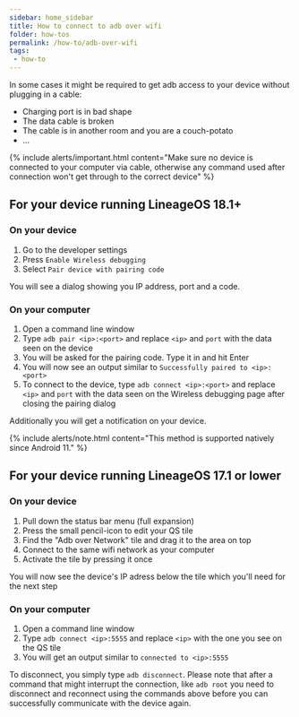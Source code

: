 ```yaml
---
sidebar: home_sidebar
title: How to connect to adb over wifi
folder: how-tos
permalink: /how-to/adb-over-wifi
tags:
 - how-to
---
```


In some cases it might be required to get adb access to your device without plugging in a cable:
  - Charging port is in bad shape
  - The data cable is broken
  - The cable is in another room and you are a couch-potato
  - ...

{% include alerts/important.html content="Make sure no device is connected to your computer via cable,
otherwise any command used after connection won't get through to the correct device" %}


## For your device running LineageOS 18.1+

### On your device

1. Go to the developer settings
2. Press `Enable Wireless debugging`
3. Select `Pair device with pairing code`

You will see a dialog showing you IP address, port and a code.

### On your computer

1. Open a command line window
2. Type `adb pair <ip>:<port>` and replace `<ip>` and `port` with the data seen on the device
3. You will be asked for the pairing code. Type it in and hit <key>Enter</key>
4. You will now see an output similar to
```Successfully paired to <ip>:<port>```
5. To connect to the device, type `adb connect <ip>:<port>` and replace `<ip>` and `port` with the data seen on the Wireless debugging page after closing the pairing dialog

Additionally you will get a notification on your device.

{% include alerts/note.html content="This method is supported natively since Android 11." %}


## For your device running LineageOS 17.1 or lower

### On your device

1. Pull down the status bar menu (full expansion)
2. Press the small pencil-icon to edit your QS tile
3. Find the "Adb over Network" tile and drag it to the area on top
4. Connect to the same wifi network as your computer
5. Activate the tile by pressing it once

You will now see the device's IP adress below the tile which you'll need for the next step

### On your computer

1. Open a command line window
2. Type `adb connect <ip>:5555` and replace `<ip>` with the one you see on the QS tile
3. You will get an output similar to
```connected to <ip>:5555```

To disconnect, you simply type `adb disconnect`.
Please note that after a command that might interrupt the connection, like `adb root` you need
to disconnect and reconnect using the commands above before you can successfully communicate with
the device again.

